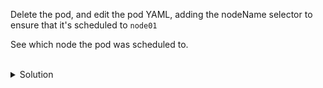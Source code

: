 Delete the pod, and edit the pod YAML, adding the nodeName selector to ensure that it's scheduled to `node01`

See which node the pod was scheduled to.

<br>
<details><summary>Solution</summary>
<br>

```bash
# delete the existing pod
kubectl delete po nginx

# edit the pod yaml
kubectl run nginx --image nginx --dry-run=client -o yaml > pod.yaml
```{{exec}}

```yaml
# add the nodeName to pod.yaml to schedule the pod to node01
...
apiVersion: v1
kind: Pod
metadata:
  creationTimestamp: null
  labels:
    run: nginx
  name: nginx
spec:
  nodeName:
    node01
  containers:
  - image: nginx
    name: nginx
...
```
```bash
# schedule pod
k apply -f pod.yaml

# see which node the pod is scheduled to 
k get po -o wide
```

</details>